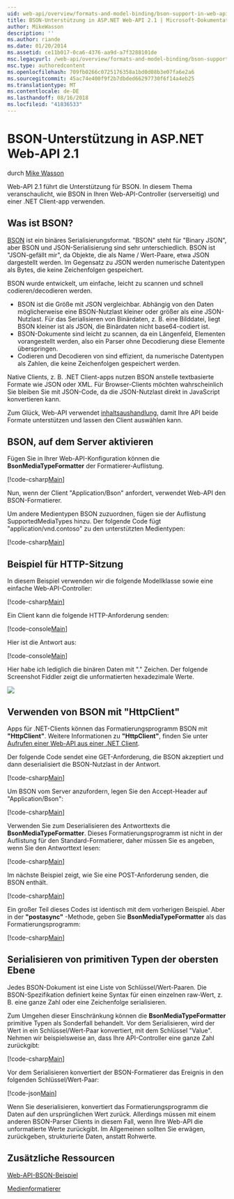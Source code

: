 ```yaml
---
uid: web-api/overview/formats-and-model-binding/bson-support-in-web-api-21
title: BSON-Unterstützung in ASP.NET Web-API 2.1 | Microsoft-Dokumentation
author: MikeWasson
description: ''
ms.author: riande
ms.date: 01/20/2014
ms.assetid: ce11b017-0ca6-4376-aa9d-a7f3288101de
msc.legacyurl: /web-api/overview/formats-and-model-binding/bson-support-in-web-api-21
msc.type: authoredcontent
ms.openlocfilehash: 709fb0266c0725176358a1bd0d08b3e07fa6e2a6
ms.sourcegitcommit: 45ac74e400f9f2b7dbded66297730f6f14a4eb25
ms.translationtype: MT
ms.contentlocale: de-DE
ms.lasthandoff: 08/16/2018
ms.locfileid: "41836533"
---
```

<a name="bson-support-in-aspnet-web-api-21"></a>BSON-Unterstützung in ASP.NET Web-API 2.1
====================
durch [Mike Wasson](https://github.com/MikeWasson)

Web-API 2.1 führt die Unterstützung für BSON. In diesem Thema veranschaulicht, wie BSON in Ihren Web-API-Controller (serverseitig) und einer .NET Client-app verwenden.

## <a name="what-is-bson"></a>Was ist BSON?

[BSON](http://bsonspec.org/) ist ein binäres Serialisierungsformat. "BSON" steht für "Binary JSON", aber BSON und JSON-Serialisierung sind sehr unterschiedlich. BSON ist "JSON-gefällt mir", da Objekte, die als Name / Wert-Paare, etwa JSON dargestellt werden. Im Gegensatz zu JSON werden numerische Datentypen als Bytes, die keine Zeichenfolgen gespeichert.

BSON wurde entwickelt, um einfache, leicht zu scannen und schnell codieren/decodieren werden.

- BSON ist die Größe mit JSON vergleichbar. Abhängig von den Daten möglicherweise eine BSON-Nutzlast kleiner oder größer als eine JSON-Nutzlast. Für das Serialisieren von Binärdaten, z. B. eine Bilddatei, liegt BSON kleiner ist als JSON, die Binärdaten nicht base64-codiert ist.
- BSON-Dokumente sind leicht zu scannen, da ein Längenfeld, Elementen vorangestellt werden, also ein Parser ohne Decodierung diese Elemente überspringen.
- Codieren und Decodieren von sind effizient, da numerische Datentypen als Zahlen, die keine Zeichenfolgen gespeichert werden.

Native Clients, z. B. .NET Client-apps nutzen BSON anstelle textbasierte Formate wie JSON oder XML. Für Browser-Clients möchten wahrscheinlich Sie bleiben Sie mit JSON-Code, da die JSON-Nutzlast direkt in JavaScript konvertieren kann.

Zum Glück, Web-API verwendet [inhaltsaushandlung](content-negotiation.md), damit Ihre API beide Formate unterstützen und lassen den Client auswählen kann.

## <a name="enabling-bson-on-the-server"></a>BSON, auf dem Server aktivieren

Fügen Sie in Ihrer Web-API-Konfiguration können die **BsonMediaTypeFormatter** der Formatierer-Auflistung.

[!code-csharp[Main](bson-support-in-web-api-21/samples/sample1.cs)]

Nun, wenn der Client "Application/Bson" anfordert, verwendet Web-API den BSON-Formatierer.

Um andere Medientypen BSON zuzuordnen, fügen sie der Auflistung SupportedMediaTypes hinzu. Der folgende Code fügt "application/vnd.contoso" zu den unterstützten Medientypen:

[!code-csharp[Main](bson-support-in-web-api-21/samples/sample2.cs)]

## <a name="example-http-session"></a>Beispiel für HTTP-Sitzung

In diesem Beispiel verwenden wir die folgende Modellklasse sowie eine einfache Web-API-Controller:

[!code-csharp[Main](bson-support-in-web-api-21/samples/sample3.cs)]

Ein Client kann die folgende HTTP-Anforderung senden:

[!code-console[Main](bson-support-in-web-api-21/samples/sample4.cmd)]

Hier ist die Antwort aus:

[!code-console[Main](bson-support-in-web-api-21/samples/sample5.cmd)]

Hier habe ich lediglich die binären Daten mit &quot;.&quot; Zeichen. Der folgende Screenshot Fiddler zeigt die unformatierten hexadezimale Werte.

[![](bson-support-in-web-api-21/_static/image2.png)](bson-support-in-web-api-21/_static/image1.png)

## <a name="using-bson-with-httpclient"></a>Verwenden von BSON mit "HttpClient"

Apps für .NET-Clients können das Formatierungsprogramm BSON mit **"HttpClient"**. Weitere Informationen zu **"HttpClient"**, finden Sie unter [Aufrufen einer Web-API aus einer .NET Client](../advanced/calling-a-web-api-from-a-net-client.md).

Der folgende Code sendet eine GET-Anforderung, die BSON akzeptiert und dann deserialisiert die BSON-Nutzlast in der Antwort.

[!code-csharp[Main](bson-support-in-web-api-21/samples/sample6.cs)]

Um BSON vom Server anzufordern, legen Sie den Accept-Header auf "Application/Bson":

[!code-csharp[Main](bson-support-in-web-api-21/samples/sample7.cs)]

Verwenden Sie zum Deserialisieren des Antworttexts die **BsonMediaTypeFormatter**. Dieses Formatierungsprogramm ist nicht in der Auflistung für den Standard-Formatierer, daher müssen Sie es angeben, wenn Sie den Antworttext lesen:

[!code-csharp[Main](bson-support-in-web-api-21/samples/sample8.cs)]

Im nächste Beispiel zeigt, wie Sie eine POST-Anforderung senden, die BSON enthält.

[!code-csharp[Main](bson-support-in-web-api-21/samples/sample9.cs)]

Ein großer Teil dieses Codes ist identisch mit dem vorherigen Beispiel. Aber in der **"postasync"** -Methode, geben Sie **BsonMediaTypeFormatter** als das Formatierungsprogramm:

[!code-csharp[Main](bson-support-in-web-api-21/samples/sample10.cs)]

## <a name="serializing-top-level-primitive-types"></a>Serialisieren von primitiven Typen der obersten Ebene

Jedes BSON-Dokument ist eine Liste von Schlüssel/Wert-Paaren. Die BSON-Spezifikation definiert keine Syntax für einen einzelnen raw-Wert, z. B. eine ganze Zahl oder eine Zeichenfolge serialisieren.

Zum Umgehen dieser Einschränkung können die **BsonMediaTypeFormatter** primitive Typen als Sonderfall behandelt. Vor dem Serialisieren, wird der Wert in ein Schlüssel/Wert-Paar konvertiert, mit dem Schlüssel "Value". Nehmen wir beispielsweise an, dass Ihre API-Controller eine ganze Zahl zurückgibt:

[!code-csharp[Main](bson-support-in-web-api-21/samples/sample11.cs)]

Vor dem Serialisieren konvertiert der BSON-Formatierer das Ereignis in den folgenden Schlüssel/Wert-Paar:

[!code-json[Main](bson-support-in-web-api-21/samples/sample12.json)]

Wenn Sie deserialisieren, konvertiert das Formatierungsprogramm die Daten auf den ursprünglichen Wert zurück. Allerdings müssen mit einem anderen BSON-Parser Clients in diesem Fall, wenn Ihre Web-API die unformatierte Werte zurückgibt. Im Allgemeinen sollten Sie erwägen, zurückgeben, strukturierte Daten, anstatt Rohwerte.

## <a name="additional-resources"></a>Zusätzliche Ressourcen

[Web-API-BSON-Beispiel](https://aspnet.codeplex.com/SourceControl/latest#Samples/WebApi/BSONSample/)

[Medienformatierer](media-formatters.md)
